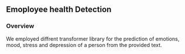 ## Emoployee health Detection

### Overview

We employed diffrent transformer library for the prediction of emotions, mood, stress and depression of a person from the provided text.

